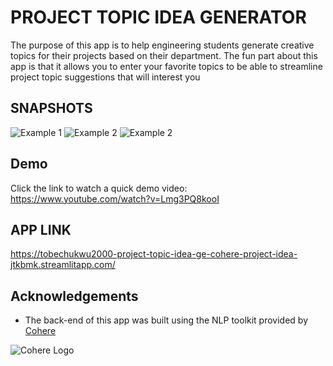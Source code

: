 
# PROJECT TOPIC IDEA GENERATOR 

The purpose of this app is to help engineering students generate creative topics for their projects based on their department. The fun part about this app is that it allows you to enter your favorite topics to be able to streamline project topic suggestions that will interest you

## SNAPSHOTS

![Example 1](https://i.postimg.cc/MGHJWXBY/project-idea1.jpg)
![Example 2](https://i.postimg.cc/Bb98KchC/project-idea-2.jpg)
![Example 2](https://i.postimg.cc/XqkvyMBV/project-idea-3.jpg)

## Demo

Click the link to watch a quick demo video:
https://www.youtube.com/watch?v=Lmg3PQ8kooI
## APP LINK

https://tobechukwu2000-project-topic-idea-ge-cohere-project-idea-jtkbmk.streamlitapp.com/
## Acknowledgements

 - The back-end of this app was built using the NLP toolkit provided by [Cohere](https://https://cohere.ai/)

 
![Cohere Logo](https://i.postimg.cc/8kRWyv3y/cohere-logo.png)
